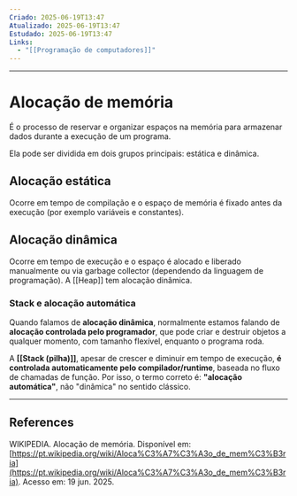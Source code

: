 ```yaml
---
Criado: 2025-06-19T13:47
Atualizado: 2025-06-19T13:47
Estudado: 2025-06-19T13:47
Links:
  - "[[Programação de computadores]]"
---
```

---
# Alocação de memória

É o processo de reservar e organizar espaços na memória para armazenar dados durante a execução de um programa.

Ela pode ser dividida em dois grupos principais: estática e dinâmica.

## Alocação estática

Ocorre em tempo de compilação e o espaço de memória é fixado antes da execução (por exemplo variáveis e constantes).

## Alocação dinâmica

Ocorre em tempo de execução e o espaço é alocado e liberado manualmente ou via garbage collector (dependendo da linguagem de programação).  A [[Heap]] tem alocação dinâmica.

### Stack e alocação automática

Quando falamos de **alocação dinâmica**, normalmente estamos falando de **alocação controlada pelo programador**, que pode criar e destruir objetos a qualquer momento, com tamanho flexível, enquanto o programa roda.

A **[[Stack (pilha)]]**, apesar de crescer e diminuir em tempo de execução, **é controlada automaticamente pelo compilador/runtime**, baseada no fluxo de chamadas de função. Por isso, o termo correto é: **"alocação automática"**, não "dinâmica" no sentido clássico.

---
## References

WIKIPEDIA. Alocação de memória. Disponível em: [https://pt.wikipedia.org/wiki/Aloca%C3%A7%C3%A3o_de_mem%C3%B3ria](https://pt.wikipedia.org/wiki/Aloca%C3%A7%C3%A3o_de_mem%C3%B3ria). Acesso em: 19 jun. 2025.